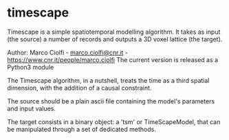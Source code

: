# timescape

Timescape is a simple spatiotemporal modelling algorithm.
It takes as input (the source) a number of records and outputs a 3D voxel lattice (the target).

Author: Marco Ciolfi - marco.ciolfi@cnr.it - https://www.cnr.it/people/marco.ciolfi
The current version is released as a Python3 module

The Timescape algorithm, in a nutshell, treats the time as a third spatial dimension, with the addition of a causal constraint.

The source should be a plain ascii file containing the model's parameters and input values.

The target consists in a binary object: a 'tsm' or TimeScapeModel, that can be manipulated through a set of dedicated methods.
